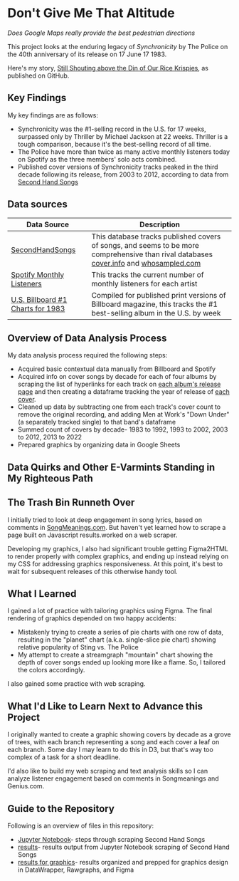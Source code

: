 # Don't Give Me That Altitude
_Does Google Maps really provide the best pedestrian directions_

This project looks at the enduring legacy of _Synchronicity_ by The Police on the 40th anniversary of its release on 17 June 17 1983.

Here's my story, [Still Shouting above the Din of Our Rice Krispies](https://reliablerascal.github.io/synchronicity/), as published on GitHub.

## Key Findings
My key findings are as follows:
<ul>
<li>Synchronicity was the #1-selling record in the U.S. for 17 weeks, surpassed only by Thriller by Michael Jackson at 22 weeks. Thriller is a tough comparison, because it's the best-selling record of all time.
<li>The Police have more than twice as many active monthly listeners today on Spotify as the three members' solo acts combined.
<li>Published cover versions of Synchronicity tracks peaked in the third decade following its release, from 2003 to 2012, according to data from <a target = "_blank" href="https://secondhandsongs.com/">Second Hand Songs</a>
</ul>

## Data sources
|Data Source|Description|
|---|---|
|[SecondHandSongs](https://secondhandsongs.com/release/413)|This database tracks published covers of songs, and seems to be more comprehensive than rival databases [cover.info](https://cover.info/) and [whosampled.com](https://www.whosampled.com/Database/) |
|[Spotify Monthly Listeners](https://open.spotify.com/artist/5NGO30tJxFlKixkPSgXcFE)|This tracks the current number of monthly listeners for each artist|
|[U.S. Billboard #1 Charts for 1983](https://en.wikipedia.org/wiki/List_of_Billboard_200_number-one_albums_of_1983)|Compiled for published print versions of Billboard magazine, this tracks the #1 best-selling album in the U.S. by week|

## Overview of Data Analysis Process
My data analysis process required the following steps:
* Acquired basic contextual data manually from Billboard and Spotify
* Acquired info on cover songs by decade for each of four albums by scraping the list of hyperlinks for each track on [each album's release page](https://secondhandsongs.com/release/413) and then creating a dataframe tracking the year of release of [each cover](https://secondhandsongs.com/performance/656).
* Cleaned up data by subtracting one from each track's cover count to remove the original recording, and adding Men at Work's "Down Under" (a separately tracked single) to that band's dataframe
* Summed count of covers by decade- 1983 to 1992, 1993 to 2002, 2003 to 2012, 2013 to 2022
* Prepared graphics by organizing data in Google Sheets

## Data Quirks and Other E-Varmints Standing in My Righteous Path
## The Trash Bin Runneth Over
I initially tried to look at deep engagement in song lyrics, based on comments in [SongMeanings.com](https://songmeanings.com/albums/view/tracks/1816/). But haven't yet learned how to scrape a page built on Javascript results.worked on a web scraper.

Developing my graphics, I also had significant trouble getting Figma2HTML to render properly with complex graphics, and ending up instead relying on my CSS for addressing graphics responsiveness. At this point, it's best to wait for subsequent releases of this otherwise handy tool.

## What I Learned
I gained a lot of practice with tailoring graphics using Figma. The final rendering of graphics depended on two happy accidents:
* Mistakenly trying to create a series of pie charts with one row of data, resulting in the "planet" chart (a.k.a. single-slice pie chart) showing relative popularity of Sting vs. The Police
* My attempt to create a streamgraph "mountain" chart showing the depth of cover songs ended up looking more like a flame. So, I tailored the colors accordingly.

I also gained some practice with web scraping.

## What I'd Like to Learn Next to Advance this Project
I originally wanted to create a graphic showing covers by decade as a grove of trees, with each branch representing a song and each cover a leaf on each branch. Some day I may learn to do this in D3, but that's way too complex of a task for a short deadline.

I'd also like to build my web scraping and text analysis skills so I can analyze listener engagement based on comments in Songmeanings and Genius.com.

## Guide to the Repository
Following is an overview of files in this repository:

<!---* [source_data](source/data/)- includes only my own manually-entered lookup table for CTA stations--->
* [Jupyter Notebook](scrape_secondhand.ipynb)- steps through scraping Second Hand Songs
* [results](results/)- results output from Jupyter Notebook scraping of Second Hand Songs
* [results for graphics](results_graphics/)- results organized and prepped for graphics design in DataWrapper, Rawgraphs, and Figma

